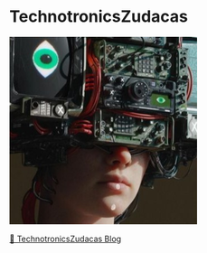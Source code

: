 # TechnotronicsZudacas

![TechnotronicsZudacas](assets/img/logo.jpg)

[🔗 TechnotronicsZudacas Blog](https://TechnotronicsZudacas.github.io)
